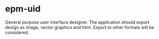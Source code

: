 # epm-uid
General purpose user interface designer. The application should export design as image, vector graphics and html. Export to other formats will be considered.
